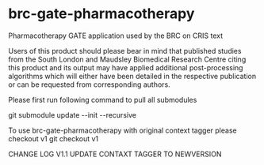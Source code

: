 # brc-gate-pharmacotherapy
Pharmacotherapy GATE application used by the BRC on CRIS text

Users of this product should please bear in mind that published studies from the South London and Maudsley Biomedical Research Centre citing this product and its output may have applied additional post-processing algorithms which will either have been detailed in the respective publication or can be requested from corresponding authors.

Please first run following command to pull all submodules

git submodule update --init --recursive

To use brc-gate-pharmacotherapy with original context tagger please checkout v1
git checkout v1 

CHANGE LOG
V1.1 UPDATE CONTAXT TAGGER TO NEWVERSION
